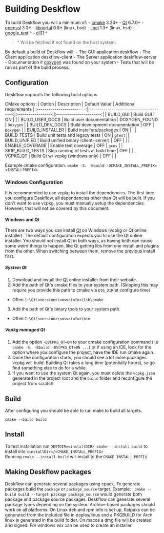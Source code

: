 # Building Deskflow

To build Deskflow you will a minimum of: 
    - [cmake] 3.24+
    - [Qt] 6.7.0+
    - [openssl] 3.0+
    - [libportal] 0.8+ (linux, bsd)
    - [libei] 1.3+ (linux, bsd)
    - [google_test] ^
    - [cli11] ^

> ^ Will be fetched if not found on the host system.

By default a build of Deskflow will: 
     - The GUI application deskflow
     - The Client application deskflow-client
     - The Server application deskflow-server
     - Documentation if [doxygen] was found on your system
     - Tests that will be run as part of the build process.

## Configuration
Deskflow supports the following build options

CMake options:
|         Option           |            Description                  |   Default Value    | Additional requirements |
:-------------------------:|:---------------------------------------:|:------------------:|:-----------------------:|
| BUILD_GUI                | Build GUI                               | ON                 | |
| BUILD_USER_DOCS          | Build user documentation                | DOXYGEN_FOUND      | `Doxygen` |
| BUILD_DEV_DOCS           | Build development documentation         | OFF                | `Doxygen` |
| BUILD_INSTALLER          | Build installers/packages               | ON                 | |
| BUILD_TESTS              | Build unit tests and legacy tests       | ON                 | `gtest`|
| BUILD_UNIFIED            | Build unified binary (client+server)    | OFF                | |
| ENABLE_COVERAGE          | Enable test coverage                    | OFF                | `gcov` |
| SKIP_BUILD_TESTS         | Skip running of tests at build time     | OFF                | |
| VCPKG_QT                 | Build Qt w/ vcpkg (windows only)        | OFF                | |

Example cmake configuration.
`cmake -S. -Bbuild -DCMAKE_INSTALL_PREFIX=<INSTALLPREFIX>`

### Windows Configuration
 It is recommended to use vcpkg to install the dependencies. The first time you configure Deskflow, all dependencies other than Qt will be built. If you don't want to use vcpkg, you must manually setup the dependencies. However, that will not be covered by this document.
 
#### Windows and Qt
 There are two ways you can install [Qt] on Windows (vcpkg or Qt online installer). The default configuration expects you to use the Qt online installer. You should not install Qt in both ways, as having both can cause some weird things to happen, like Qt getting libs from one install and plugins from the other. When switching between them, remove the previous install first.
 
##### System Qt

 1. Download and install the [Qt] online installer from their website.
 2. Add the path of Qt's cmake files to your system path. (Skipping this may require you provide this path to cmake via `Qt6_DIR` at configure time)
   - Often `C:\Qt\<version>\<msvcinfo>\lib\cmake`
 3. Add the path of Qt's binary tools to your system path.
   - Often `C:\Qt\<version>\<msvcinfo>\bin`

##### Vcpkg managed Qt
 1. Add the option `-DVCPKG_QT=ON` to your cmake configuration command (i.e `cmake -S. -Bbuild -DVCPKG_QT=ON ...`) or if using an IDE, look for the option where you configure the project, have the IDE run cmake again.
 2. Once the configuration starts, you should see a lot more packages vcpkg will build. Building Qt takes a long time (potentially hours), so go find something else to do for a while.
 3. If you want to use the system Qt again, you must delete the `vcpkg.json` generated in the project root and the `build` folder and reconfigure the project from scratch.

## Build
After configuring you should be able to run make to build all targets.

`cmake --build build`

## Install
 To test installation run `DESTDIR=<installDIR> cmake --install build` to install into `<installDir>/<CMAKE_INSTALL_PREFIX>` <br>
 Running `cmake --install build` will install to the `CMAKE_INSTALL_PREFIX`

## Making Deskflow packages
 Deskflow can generate several packages using cpack.
 To generate packages build the `package` or `package_source` target.
 Example: ` cmake --build build --target package package_source` would generate both package and package source packages.
 Deskflow can generate several package types depending on the system. Archive-based packages should work on all platforms. On Linux deb and rpm info is set up, flatpaks can be generated from the included file in deploy/linux and a PKGBUILD for Arch linux is generated in the build folder. On macos a dmg file will be created and signed. For windows wix can be used to create an installer.

 
[Qt]:https://www.qt.io
[doxygen]:http://www.stack.nl/~dimitri/doxygen/
[cmake]:https://cmake.org/
[openssl]:https://www.openssl.org/
[google_test]:https://github.com/google/googletest
[cli11]:https://github.com/CLIUtils/CLI11
[libei]:https://gitlab.freedesktop.org/libinput/libei
[libportal]:https://github.com/flatpak/libportal
